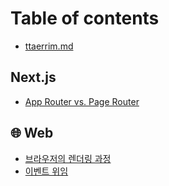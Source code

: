 # Table of contents

* [ttaerrim.md](README.md)

## Next.js

* [App Router vs. Page Router](next.js/app-router-vs.-page-router.md)

## 🌐 Web

* [브라우저의 렌더링 과정](web/undefined.md)
* [이벤트 위임](web/undefined-1.md)
